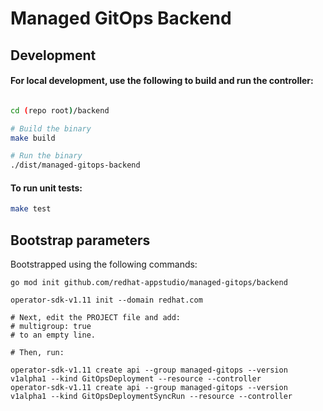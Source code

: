 
# Managed GitOps Backend


## Development

#### For local development, use the following to build and run the controller:
```bash

cd (repo root)/backend

# Build the binary
make build

# Run the binary
./dist/managed-gitops-backend

```

#### To run unit tests:
```bash
make test
```
## Bootstrap parameters

Bootstrapped using the following commands:
```
go mod init github.com/redhat-appstudio/managed-gitops/backend

operator-sdk-v1.11 init --domain redhat.com

# Next, edit the PROJECT file and add:
# multigroup: true
# to an empty line.

# Then, run:

operator-sdk-v1.11 create api --group managed-gitops --version v1alpha1 --kind GitOpsDeployment --resource --controller
operator-sdk-v1.11 create api --group managed-gitops --version v1alpha1 --kind GitOpsDeploymentSyncRun --resource --controller
 

```
